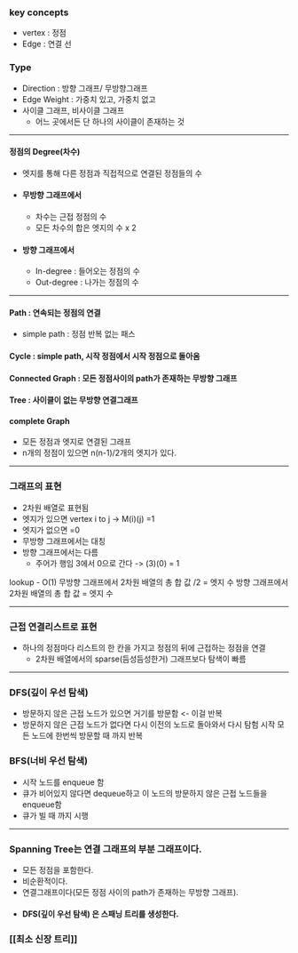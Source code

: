 
### key concepts
- vertex : 정점
- Edge : 연결 선

### Type
- Direction : 방향 그래프/ 무방향그래프
-  Edge Weight : 가중치 있고, 가중치 없고
- 사이클 그래프, 비사이클 그래프
	- 어느 곳에서든 단 하나의 사이클이 존재하는 것

---
#### 정점의 Degree(차수)
- 엣지를 통해 다른 정점과 직접적으로 연결된 정점들의 수
- #### 무방향 그래프에서
	- 차수는 근접 정점의 수
	- 모든 차수의 합은 엣지의 수 x 2
- #### 방향 그래프에서
	- In-degree : 들어오는 정점의 수
	- Out-degree : 나가는 정점의 수

---
#### Path : 연속되는 정점의 연결
- simple path : 정점 반복 없는 패스

#### Cycle : simple path, 시작 정점에서 시작 정점으로 돌아옴

#### Connected Graph : 모든 정점사이의 path가 존재하는 무방향 그래프

#### Tree : 사이클이 없는 무방향 연결그래프

#### complete Graph
- 모든 정점과 엣지로 연결된 그래프
- n개의 정점이 있으면 n(n-1)/2개의 엣지가 있다.

---
### 그래프의 표현
- 2차원 배열로 표현됨
- 엣지가 있으면 vertex i to j -> M(i)(j) =1
- 엣지가 없으면 =0
- 무방향 그래프에서는 대칭
- 방향 그래프에서는 다름
	- 주어가 행임 3에서 0으로 간다 -> (3)(0) = 1

lookup - O(1)
무방향 그래프에서 2차원 배열의 총 합 값 /2 = 엣지 수
방향 그래프에서 2차원 배열의 총 합 값 = 엣지 수


---
### 근접 연결리스트로 표현
- 하나의 정점마다 리스트의 한 칸을 가지고 정점의 뒤에 근접하는 정점을 연결
	- 2차원 배열에서의 sparse(듬성듬성한거) 그래프보다 탐색이 빠름
---

### DFS(깊이 우선 탐색)
- 방문하지 않은 근접 노드가 있으면 거기를 방문함 <- 이걸 반복
- 방문하지 않은 근접 노드가 없다면 다시 이전의 노드로 돌아와서 다시 탐험 시작 모든 노드에 한번씩 방문할 때 까지 반복

### BFS(너비 우선 탐색)
- 시작 노드를 enqueue 함
- 큐가 비어있지 않다면 dequeue하고 이 노드의 방문하지 않은 근접 노드들을 enqueue함
- 큐가 빌 때 까지 시행

--- 
### Spanning Tree는 연결 그래프의 부분 그래프이다.
- 모든 정점을 포함한다.
- 비순환적이다.
- 연결그래프이다(모든 정점 사이의 path가 존재하는 무방향 그래프).
- #### DFS(깊이 우선 탐색) 은 스패닝 트리를 생성한다.

### [[최소 신장 트리]]
